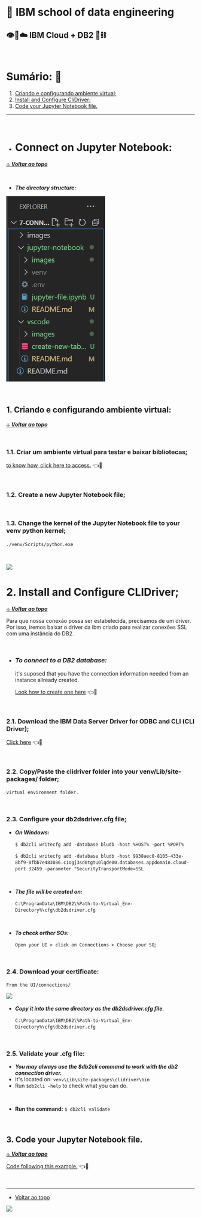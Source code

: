 # :robot: IBM school of data engineering 

## :eye::bee::cloud: **IBM Cloud + DB2** :game_die::chains:

<br>

# **Sumário:** :round_pushpin:

1. [Criando e configurando ambiente virtual;](#1-criando-e-configurando-ambiente-virtual)
2. [Install and Configure CliDriver;](#2-install-and-configure-clidriver)
3. [Code your Jupyter Notebook file.](#3-code-your-jupyter-nootebook-file)


***

<br>

- # **Connect on Jupyter Notebook:**
[:top: ***Voltar ao topo***](#robot-ibm-school-of-data-engineering)

<br>

- ***The directory structure:***

![](./../images/directory-structured.png)

<br>

## **1. Criando e configurando ambiente virtual:**
[:top: ***Voltar ao topo***](#robot-ibm-school-of-data-engineering)

<br>

### **1.1. Criar um ambiente virtual para testar e baixar bibliotecas**;
[to know how, click here to access.](https://github.com/DanScherr/learning-courses/tree/main/infra/ambiente-virtual-python) :point_left::link:

<br>

### **1.2. Create a new Jupyter Notebook file**;

<br>

### **1.3. Change the kernel of the Jupyter Notebook file to your venv python kernel**;
```./venv/Scripts/python.exe```

<br>

![](./images/1-changing-kernel.png)

# **2. Install and Configure CLIDriver**;
[:top: ***Voltar ao topo***](#robot-ibm-school-of-data-engineering)

Para que nossa conexão possa ser estabelecida, precisamos de um driver. Por isso, iremos baixar o driver da ibm criado para realizar conexões SSL com uma instância do DB2.

<br>

- ### ***To connect to a DB2 database:***
    it's suposed that you have the connection information needed from an instance allready created.

    [Look how to create one here](./../README.md/#instanciando-busts_in_silhouette) :point_left::link:

<br>    

### **2.1. Download the IBM Data Server Driver for ODBC and CLI (CLI Driver)**;
[Click here](https://epwt-www.mybluemix.net/software/support/trial/cst/programwebsite.wss?siteId=849&h=null&p=null) :point_left::link:

<br>

### **2.2. Copy/Paste the clidriver folder into your venv/Lib/site-packages/ folder**;
```virtual environment folder.```

<br>

### **2.3. Configure your db2dsdriver.cfg file**;

- ***On Windows:***

    ```$ db2cli writecfg add -database bludb -host %HOST% -port %PORT%```



    ```$ db2cli writecfg add -database bludb -host 9938aec0-8105-433e-8bf9-0fbb7e483086.c1ogj3sd0tgtu0lqde00.databases.appdomain.cloud-port 32459 -parameter "SecurityTransportMode=SSL```

<br>

- ***The file will be created on:***

    ```C:\ProgramData\IBM\DB2\%Path-to-Virtual_Env-Directory%\cfg\db2dsdriver.cfg```

<br>

- ***To check orther SOs:*** 

    ```Open your UI > click on Connections > Choose your SO```;

<br>

### **2.4. Download your certificate:**
```From the UI/connections/```

![](./images/donwload-certificate.png)

- ***Copy it into the same directory as the db2dsdriver.cfg file***.

    ```C:\ProgramData\IBM\DB2\%Path-to-Virtual_Env-Directory%\cfg\db2dsdriver.cfg```

<br>

### **2.5. Validate your .cfg file:**
- ***You may always use the $db2cli command to work with the db2 connection driver.***
- It's located on:
```venv\Lib\site-packages\clidriver\bin```
- Run ```$db2cli -help``` to check what you can do.

<br>

- **Run the command:** 
```$ db2cli validate```

<br>

## **3. Code your Jupyter Notebook file.**
[:top: ***Voltar ao topo***](#robot-ibm-school-of-data-engineering)

[Code following this example.](./jupyter-file.ipynb) :point_left::link:

<br>

***

* [Voltar ao topo](#robot-ibm-school-of-data-engineering)

<a href="https://github.com/DanScherr">
    <img src='./../../images/the-end-img.png' width=50%>
</a>
